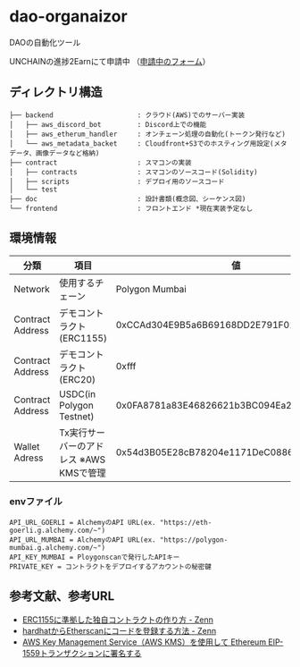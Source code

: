 # dao-organaizor
DAOの自動化ツール

UNCHAINの進捗2Earnにて申請中
（[申請中のフォーム](https://unchain-shiftbase.notion.site/DAO-Auganizor-d3771bf4331a4e448128d74e79172f43)）


## ディレクトリ構造
```
├── backend                     : クラウド(AWS)でのサーバー実装
│   ├── aws_discord_bot         : Discord上での機能
│   ├── aws_etherum_handler     : オンチェーン処理の自動化(トークン発行など)
│   └── aws_metadata_backet     : Cloudfront+S3でのホスティング用設定(メタデータ、画像データなど格納)
├── contract                    : スマコンの実装
│   ├── contracts               : スマコンのソースコード(Solidity)
│   ├── scripts                 : デプロイ用のソースコード
│   └── test
├── doc                         : 設計書類(概念図、シーケンス図)
└── frontend                    : フロントエンド *現在実装予定なし
```

## 環境情報
|分類|項目|値|
|---|---|---|
|Network|使用するチェーン|Polygon Mumbai|
|Contract Address|デモコントラクト(ERC1155)|0xCCAd304E9B5a6B69168DD2E791F01021cf3295B9|
|Contract Address|デモコントラクト(ERC20)|0xfff|
|Contract Address|USDC(in Polygon Testnet)|0x0FA8781a83E46826621b3BC094Ea2A0212e71B23|
|Wallet Adress|Tx実行サーバーのアドレス ※AWS KMSで管理|0x54d3B05E28cB78204e1171DeC088698eb829523d|

### envファイル
```
API_URL_GOERLI = AlchemyのAPI URL(ex. "https://eth-goerli.g.alchemy.com/~")
API_URL_MUMBAI = AlchemyのAPI URL(ex. "https://polygon-mumbai.g.alchemy.com/~")
API_KEY_MUMBAI = Ploygonscanで発行したAPIキー
PRIVATE_KEY = コントラクトをデプロイするアカウントの秘密鍵
```

## 参考文献、参考URL
* [ERC1155に準拠した独自コントラクトの作り方 - Zenn](https://zenn.dev/ryo_takahashi/articles/53d1f9abb2eecd)
* [hardhatからEtherscanにコードを登録する方法 - Zenn](https://zenn.dev/ryo_takahashi/articles/77f4eeb3f9f52b)
* [AWS Key Management Service（AWS KMS）を使用して Ethereum EIP-1559トランザクションに署名する](https://aws.amazon.com/jp/blogs/news/use-key-management-service-to-sign-ethereum-eip1559-transaction/)
